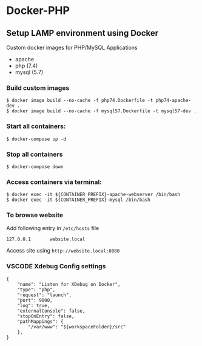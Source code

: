 # Docker-PHP

## Setup LAMP environment using Docker
Custom docker images for PHP/MySQL Applications
- apache
- php (7.4)
- mysql (5.7)

### Build custom images
```
$ docker image build --no-cache -f php74.Dockerfile -t php74-apache-dev .
$ docker image build --no-cache -f mysql57.Dockerfile -t mysql57-dev .
```

### Start all containers:
```
$ docker-compose up -d 
```

### Stop all containers
```
$ docker-compose down
```

### Access containers via terminal:
```
$ docker exec -it ${CONTAINER_PREFIX}-apache-webserver /bin/bash
$ docker exec -it ${CONTAINER_PREFIX}-mysql /bin/bash
```
### To browse website
Add following entry in `/etc/hosts` file 
```
127.0.0.1       website.local
```
Access site using `http://website.local:8080`

### VSCODE Xdebug Config settings
```
{
    "name": "Listen for XDebug on Docker",
    "type": "php",
    "request": "launch",
    "port": 9000,
    "log": true,
    "externalConsole": false,
    "stopOnEntry": false,
    "pathMappings": {
        "/var/www": "${workspaceFolder}/src"
    },
}
```